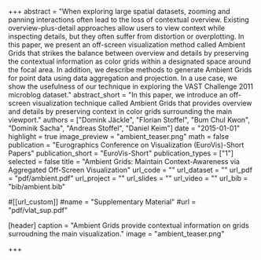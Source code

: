 +++
abstract = "When exploring large spatial datasets, zooming and panning interactions often lead to the loss of contextual overview. Existing overview-plus-detail approaches allow users to view context while inspecting details, but they often suffer from distortion or overplotting. In this paper, we present an off-screen visualization method called Ambient Grids that strikes the balance between overview and details by preserving the contextual information as color grids within a designated space around the focal area. In addition, we describe methods to generate Ambient Grids for point data using data aggregation and projection. In a use case, we show the usefulness of our technique in exploring the VAST Challenge 2011 microblog dataset."
abstract_short = "In this paper, we introduce an off-screen visualization technique called Ambient Grids that provides overview and details by preserving context in color grids surrounding the main viewport."
authors = ["Domink Jäckle", "Florian Stoffel", "Bum Chul Kwon", "Dominik Sacha", "Andreas Stoffel", "Daniel Keim"]
date = "2015-01-01"
highlight = true
image_preview = "ambient_teaser.png"
math = false
publication = "Eurographics Conference on Visualization (EuroVis)-Short Papers"
publication_short = "EuroVis-Short"
publication_types = ["1"]
selected = false
title = "Ambient Grids: Maintain Context-Awareness via Aggregated Off-Screen Visualization"
url_code = ""
url_dataset = ""
url_pdf = "pdf/ambient.pdf"
url_project = ""
url_slides = ""
url_video = ""
url_bib = "bib/ambient.bib"

#[[url_custom]]
#name = "Supplementary Material"
#url = "pdf/vlat_sup.pdf"

[header]
  caption = "Ambient Grids provide contextual information on grids surroudning the main visualization."
  image = "ambient_teaser.png"

+++


